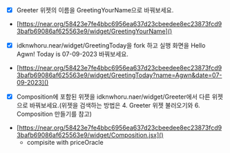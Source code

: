 - [X] Greeter 위젯의 이름을 GreetingYourName으로 바꿔보세요.
- [https://near.org/58423e7fe4bbc6956ea637d23cbeedee8ec23873fcd93bafb69086af625563e9/widget/GreetingYourName]()

- [X] idknwhoru.near/widget/GreetingToday을 fork 하고 실행 화면을 Hello Agwn! Today is 07-09-2023 바꿔보세요.
- [https://near.org/58423e7fe4bbc6956ea637d23cbeedee8ec23873fcd93bafb69086af625563e9/widget/GreetingToday?name=Agwn&date=07-09-2023]()

- [X] Composition에 포함된 위젯을 idknwhoru.naer/widget/Greeter에서 다른 위젯으로 바꿔보세요.(위젯을 검색하는 방법은 4. Greeter 위젯 불러오기와 6. Composition 만들기를 참고)
- [https://near.org/58423e7fe4bbc6956ea637d23cbeedee8ec23873fcd93bafb69086af625563e9/widget/Composition.jsx]()
  - compisite with priceOracle 
